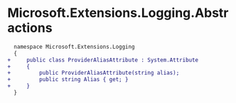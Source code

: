 # Microsoft.Extensions.Logging.Abstractions

```diff
  namespace Microsoft.Extensions.Logging
  {
+     public class ProviderAliasAttribute : System.Attribute
+     {
+         public ProviderAliasAttribute(string alias);
+         public string Alias { get; }
+     }
  }
```
